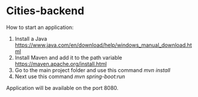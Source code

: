 # Cities-backend

How to start an application:

1. Install a Java https://www.java.com/en/download/help/windows_manual_download.html
2. Install Maven and add it to the path variable https://maven.apache.org/install.html
3. Go to the main project folder and use this command <i>mvn install</i>
4. Next use this command <i>mvn spring-boot:run</i>

Application will be available on the port 8080.
